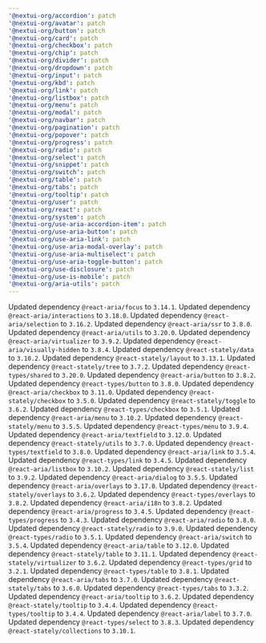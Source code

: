 ```yaml
---
'@nextui-org/accordion': patch
'@nextui-org/avatar': patch
'@nextui-org/button': patch
'@nextui-org/card': patch
'@nextui-org/checkbox': patch
'@nextui-org/chip': patch
'@nextui-org/divider': patch
'@nextui-org/dropdown': patch
'@nextui-org/input': patch
'@nextui-org/kbd': patch
'@nextui-org/link': patch
'@nextui-org/listbox': patch
'@nextui-org/menu': patch
'@nextui-org/modal': patch
'@nextui-org/navbar': patch
'@nextui-org/pagination': patch
'@nextui-org/popover': patch
'@nextui-org/progress': patch
'@nextui-org/radio': patch
'@nextui-org/select': patch
'@nextui-org/snippet': patch
'@nextui-org/switch': patch
'@nextui-org/table': patch
'@nextui-org/tabs': patch
'@nextui-org/tooltip': patch
'@nextui-org/user': patch
'@nextui-org/react': patch
'@nextui-org/system': patch
'@nextui-org/use-aria-accordion-item': patch
'@nextui-org/use-aria-button': patch
'@nextui-org/use-aria-link': patch
'@nextui-org/use-aria-modal-overlay': patch
'@nextui-org/use-aria-multiselect': patch
'@nextui-org/use-aria-toggle-button': patch
'@nextui-org/use-disclosure': patch
'@nextui-org/use-is-mobile': patch
'@nextui-org/aria-utils': patch
---
```


Updated dependency `@react-aria/focus` to `3.14.1`.
Updated dependency `@react-aria/interactions` to `3.18.0`.
Updated dependency `@react-aria/selection` to `3.16.2`.
Updated dependency `@react-aria/ssr` to `3.8.0`.
Updated dependency `@react-aria/utils` to `3.20.0`.
Updated dependency `@react-aria/virtualizer` to `3.9.2`.
Updated dependency `@react-aria/visually-hidden` to `3.8.4`.
Updated dependency `@react-stately/data` to `3.10.2`.
Updated dependency `@react-stately/layout` to `3.13.1`.
Updated dependency `@react-stately/tree` to `3.7.2`.
Updated dependency `@react-types/shared` to `3.20.0`.
Updated dependency `@react-aria/button` to `3.8.2`.
Updated dependency `@react-types/button` to `3.8.0`.
Updated dependency `@react-aria/checkbox` to `3.11.0`.
Updated dependency `@react-stately/checkbox` to `3.5.0`.
Updated dependency `@react-stately/toggle` to `3.6.2`.
Updated dependency `@react-types/checkbox` to `3.5.1`.
Updated dependency `@react-aria/menu` to `3.10.2`.
Updated dependency `@react-stately/menu` to `3.5.5`.
Updated dependency `@react-types/menu` to `3.9.4`.
Updated dependency `@react-aria/textfield` to `3.12.0`.
Updated dependency `@react-stately/utils` to `3.7.0`.
Updated dependency `@react-types/textfield` to `3.8.0`.
Updated dependency `@react-aria/link` to `3.5.4`.
Updated dependency `@react-types/link` to `3.4.5`.
Updated dependency `@react-aria/listbox` to `3.10.2`.
Updated dependency `@react-stately/list` to `3.9.2`.
Updated dependency `@react-aria/dialog` to `3.5.5`.
Updated dependency `@react-aria/overlays` to `3.17.0`.
Updated dependency `@react-stately/overlays` to `3.6.2`.
Updated dependency `@react-types/overlays` to `3.8.2`.
Updated dependency `@react-aria/i18n` to `3.8.2`.
Updated dependency `@react-aria/progress` to `3.4.5`.
Updated dependency `@react-types/progress` to `3.4.3`.
Updated dependency `@react-aria/radio` to `3.8.0`.
Updated dependency `@react-stately/radio` to `3.9.0`.
Updated dependency `@react-types/radio` to `3.5.1`.
Updated dependency `@react-aria/switch` to `3.5.4`.
Updated dependency `@react-aria/table` to `3.12.0`.
Updated dependency `@react-stately/table` to `3.11.1`.
Updated dependency `@react-stately/virtualizer` to `3.6.2`.
Updated dependency `@react-types/grid` to `3.2.1`.
Updated dependency `@react-types/table` to `3.8.1`.
Updated dependency `@react-aria/tabs` to `3.7.0`.
Updated dependency `@react-stately/tabs` to `3.6.0`.
Updated dependency `@react-types/tabs` to `3.3.2`.
Updated dependency `@react-aria/tooltip` to `3.6.2`.
Updated dependency `@react-stately/tooltip` to `3.4.4`.
Updated dependency `@react-types/tooltip` to `3.4.4`.
Updated dependency `@react-aria/label` to `3.7.0`.
Updated dependency `@react-types/select` to `3.8.3`.
Updated dependency `@react-stately/collections` to `3.10.1`.
